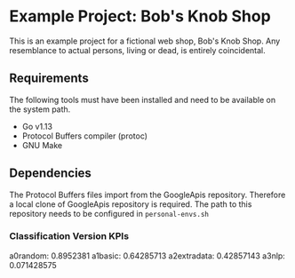 # Example Project: Bob's Knob Shop

This is an example project for a fictional web shop, Bob's Knob Shop. Any 
resemblance to actual persons, living or dead, is entirely coincidental.

## Requirements
The following tools must have been installed and need to be available on the 
system path.
* Go v1.13
* Protocol Buffers compiler (protoc)
* GNU Make

## Dependencies
The Protocol Buffers files import from the GoogleApis repository. Therefore a 
local clone of GoogleApis repository is required. The path to this repository 
needs to be configured in `personal-envs.sh`

### Classification Version KPIs
a0random: 0.8952381
a1basic: 0.64285713
a2extradata: 0.42857143
a3nlp: 0.071428575
